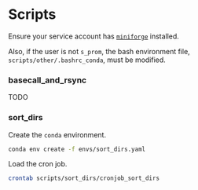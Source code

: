 # Scripts
Ensure your service account has [`miniforge`](https://github.com/conda-forge/miniforge) installed.

Also, if the user is not `s_prom`, the bash environment file, `scripts/other/.bashrc_conda`, must be modified.

### basecall_and_rsync
TODO


### sort_dirs
Create the `conda` environment.
```bash
conda env create -f envs/sort_dirs.yaml
```

Load the cron job.
```bash
crontab scripts/sort_dirs/cronjob_sort_dirs
```
